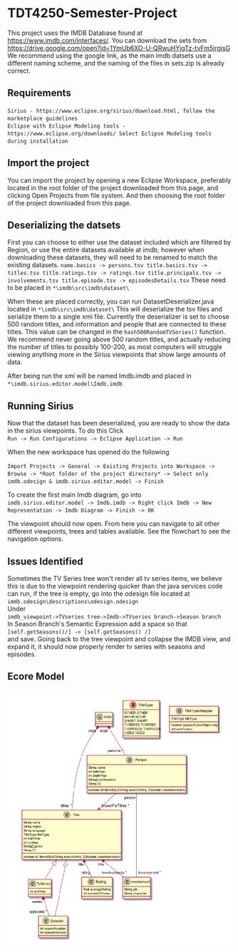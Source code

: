 # TDT4250-Semester-Project
This project uses the IMDB Database found at https://www.imdb.com/interfaces/. You can download the sets from https://drive.google.com/open?id=1YmUb6XO-U-QRwuHYjgTz-tvFm5jrgisG 
We recommend using the google link, as the main imdb datsets use a different naming scheme, and the naming of the files in sets.zip is already correct.

## Requirements
`Sirius - https://www.eclipse.org/sirius/download.html, follow the marketplace guidelines` <br/>
`Eclipse with Eclipse Modeling tools - https://www.eclipse.org/downloads/ Select Eclipse Modeling tools during installation`

## Import the project
You can import the project by opening a new Eclipse Workspace, preferably located in the root folder of the project downloaded from this page, and clicking Open Projects from file system. And then choosing the root folder of the project downloaded from this page.

## Deserializing the datsets
First you can choose to either use the dataset included which are filtered by Region, or use the entire datasets available at imdb, however when downloading these datasets, they will need to be renamed to match the existing datasets. 
`
name.basics -> persons.tsv
title.basics.tsv -> titles.tsv
title.ratings.tsv -> ratings.tsv
title.principals.tsv -> involvements.tsv
title.episode.tsv -> episodesDetails.tsv
`
These need to be placed in `*\imdb\src\imdb\dataset\`

When these are placed correctly, you can run DatasetDeserializer.java located in `*\imdb\src\imdb\dataset\` This will deserialize the tsv files and serialize them to a single xmi file. Currently the deserializer is set to choose 500 random titles, and information and people that are connected to these titles. This value can be changed in the `hash500RandomTVSeries()` function. We recommend never going above 500 random titles, and actually reducing the number of titles to possibly 100-200, as most computers will struggle viewing anything more in the Sirius viewpoints that show large amounts of data. 

After being run the xmi will be named Imdb.imdb and placed in `*\imdb.sirius.editor.model\Imdb.imdb`

## Running Sirius
Now that the dataset has been deserialized, you are ready to show the data in the sirius viewpoints. To do this Click <br/>
`Run -> Run Configurations -> Eclipse Application -> Run`<br/>

When the new workspace has opened do the following <br/>

`Import Projects -> General -> Existing Projects into Workspace -> Browse -> *Root folder of the project directory* -> Select only imdb.odesign & imdb.sirius.editor.model -> Finish`<br/>

To create the first main Imdb diagram, go into <br/> `imdb.sirius.editor.model -> Imdb.imdb -> Right click Imdb -> New Representation -> Imdb Diagram -> Finish -> OK`<br/>

The viewpoint should now open. From here you can navigate to all other different viewpoints, trees and tables available. See the flowchart to see the navigation options.

## Issues Identified
Sometimes the TV Series tree won't render all tv series items, we believe this is due to the viewpoint rendering quicker than the java services code can run, if the tree is empty, go into the odesign file located at <br/>`imdb.odesign\descriptions\odesign.odesign`<br/>
Under <br/>`imdb_viewpoint->TVseries tree->Imdb->TVseries branch->Season branch`<br/> In Season Branch's Semantic Expression add a space so that<br/> `[self.getSeasons()/] -> [self.getSeasons() /]`<br/> and save. Going back to the tree viewpoint and collapse the IMDB view, and expand it, it should now properly render tv series with seasons and episodes.

## Ecore Model
![UML Diagram of the mode](https://github.com/MiriamFi/tdt4250-semester-project/blob/jacksyv-patch-1/UMLModel.PNG)
